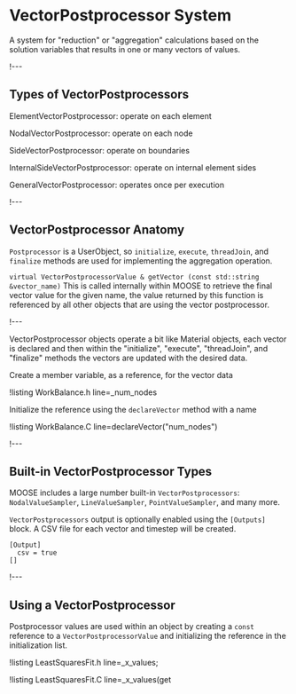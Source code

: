 # VectorPostprocessor System

A system for "reduction" or "aggregation" calculations based on the solution variables
that results in one or many vectors of values.

!---

## Types of VectorPostprocessors

ElementVectorPostprocessor: operate on each element

NodalVectorPostprocessor: operate on each node

SideVectorPostprocessor: operate on boundaries

InternalSideVectorPostprocessor: operate on internal element sides

GeneralVectorPostprocessor: operates once per execution

!---

## VectorPostprocessor Anatomy

`Postprocessor` is a UserObject, so `initialize`, `execute`, `threadJoin`, and `finalize` methods
are used for implementing the aggregation operation.

`virtual VectorPostprocessorValue & getVector (const std::string &vector_name)`
This is called internally within MOOSE to retrieve the final vector value for the given name, the
value returned by this function is referenced by all other objects that are using the vector
postprocessor.

!---

VectorPostprocessor objects operate a bit like Material objects, each vector is declared and then
within the "initialize", "execute", "threadJoin", and "finalize" methods the vectors are updated
with the desired data.

Create a member variable, as a reference, for the vector data

!listing WorkBalance.h line=_num_nodes


Initialize the reference using the `declareVector` method with a name

!listing WorkBalance.C line=declareVector("num_nodes")


!---

## Built-in VectorPostprocessor Types

MOOSE includes a large number built-in `VectorPostprocessors`: `NodalValueSampler`,
`LineValueSampler`, `PointValueSampler`, and many more.

`VectorPostprocessors` output is optionally enabled using the `[Outputs]` block. A CSV file
for each vector and timestep will be created.

```text
[Output]
  csv = true
[]
```

!---

## Using a VectorPostprocessor

Postprocessor values are used within an object by creating a `const` reference to a
`VectorPostprocessorValue` and initializing the reference in the initialization list.

!listing LeastSquaresFit.h line=_x_values;

!listing LeastSquaresFit.C line=_x_values(get
